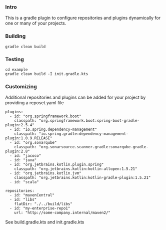 ### Intro
This is a gradle plugin to configure repositories and plugins dynamically for one or many of your projects.


### Building

```
gradle clean build
```

### Testing
```
cd example
gradle clean build -I init.gradle.kts
```

### Customizing
Additional repositories and plugins can be added for your project by providing a reposet.yaml file

```
plugins:
  - id: "org.springframework.boot"
    classpath: "org.springframework.boot:spring-boot-gradle-plugin:2.5.4"
  - id: "io.spring.dependency-management"
    classpath: "io.spring.gradle:dependency-management-plugin:1.0.9.RELEASE"
  - id: "org.sonarqube"
    classpath: "org.sonarsource.scanner.gradle:sonarqube-gradle-plugin:2.8"
  - id: "jacoco"
  - id: "java"
  - id: "org.jetbrains.kotlin.plugin.spring"
    classpath: "org.jetbrains.kotlin:kotlin-allopen:1.5.21"
  - id: "org.jetbrains.kotlin.jvm"
    classpath: "org.jetbrains.kotlin:kotlin-gradle-plugin:1.5.21"
  - id: "scala"

repositories:
  - id: "mavenCentral"
  - id: "libs"
    flatDir: "./../build/libs"
  - id: "my-enterprise-repo1"
    url: "http://some-company.internal/maven2/"
```

See build.gradle.kts and init.gradle.kts



